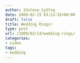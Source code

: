 ```yaml
---
author: 2dsteve_ty3fxq
date: 2009-02-15 03:13:32+00:00
draft: false
title: Wedding Rings!
type: post
url: /2009/02/14/wedding-rings/
categories:
- video
tags:
- wedding
---
```


<object width="500" type="application/x-shockwave-flash" data="http://www.youtube.com/v/PW2zZCspYPQ&hl=en&fs=1&color1=0x2b405b&color2=0x6b8ab6&border=1" height="405"></object>
